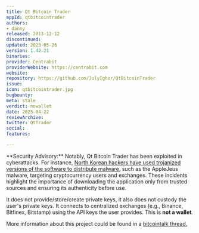 ```yaml
---
title: Qt Bitcoin Trader
appId: qtbitcointrader
authors:
- danny
released: 2013-12-12
discontinued: 
updated: 2023-05-26
version: 1.42.21
binaries: 
provider: Centrabit
providerWebsite: https://centrabit.com
website: 
repository: https://github.com/JulyIghor/QtBitcoinTrader
issue: 
icon: qtbitcointrader.jpg
bugbounty: 
meta: stale
verdict: nowallet
date: 2025-04-22
reviewArchive: 
twitter: QtTrader
social: 
features: 

---
```


 <div class="alertBox"><div>**Security Advisory:** Notably, Qt Bitcoin Trader has been exploited in cyberattacks. For instance, <a href="https://www.malwarebytes.com/blog/news/2022/12/lazarus-group-uses-fake-cryptocurrency-apps-to-plant-applejeus-malware">North Korean hackers have used trojanized versions of the software to distribute malware</a>, such as the AppleJeus malware, targeting cryptocurrency users and exchanges. These incidents highlight the importance of downloading the application only from trusted sources and ensuring its authenticity before use.
 </div> </div>

It does not provide/store/create private keys, it also does not custody the user's private keys. It connects to centralized exchanges (e.g., Binance, Bitfinex, Bitstamp) using the API keys the user provides. This is **not a wallet**. 

More information about this project could be found in a [bitcointalk thread.](https://bitcointalk.org/index.php?topic=201062.0)

